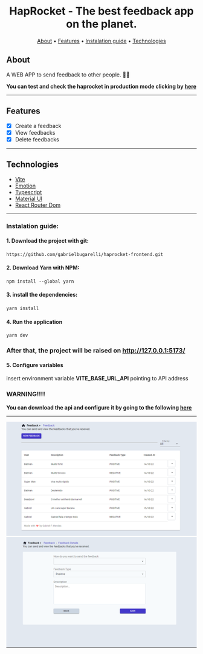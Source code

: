 <h1 align="center">
   HapRocket - The best feedback app on the planet.
</h1>

<p align="center">
  <a href="#about">About</a> •
  <a href="#features">Features</a> •
  <a href="#instalation-guide">Instalation guide</a> •
  <a href="#technologies">Technologies</a>
</p>

## About

A WEB APP to send feedback to other people. 🚀🚀

<strong> You can test and check the haprocket in production mode clicking by [here](https://haprocket.vercel.app) </strong>

---

## Features

- [x] Create a feedback
- [x] View feedbacks
- [x] Delete feedbacks

---

## Technologies
- [Vite](https://vitejs.dev/)
- [Emotion](https://emotion.sh/)
- [Typescript](https://www.typescriptlang.org/)
- [Material UI](https://mui.com/)
- [React Router Dom](https://reactrouter.com/)

---

### Instalation guide:

#### 1. Download the project with git:
```
https://github.com/gabrielbugarelli/haprocket-frontend.git
```

#### 2. Download Yarn with NPM:
```
npm install --global yarn
```

#### 3. install the dependencies:
```
yarn install
```

#### 4. Run the application
```
yarn dev
```
### After that, the project will be raised on http://127.0.0.1:5173/

#### 5. Configure variables
insert environment variable <strong>VITE_BASE_URL_API</strong> pointing to API address


<h3>WARNING!!!!</h3>

<strong> You can download the api and configure it by going to the following [here](https://github.com/gabrielbugarelli/haprocket-api) </strong>

---
 
<div align="center"> 
	<img alt="ignite-timer" title="#focusy-timer" src="./.github/feedback-page.png" />
</div>

<div align="center"> 
	<img alt="ignite-timer" title="#focusy-history" src="./.github/feedback-details-page.png" />
</div>
